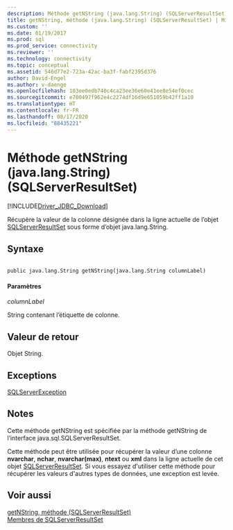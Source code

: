 ```yaml
---
description: Méthode getNString (java.lang.String) (SQLServerResultSet)
title: getNString, méthode (java.lang.String) (SQLServerResultSet) | Microsoft Docs
ms.custom: ''
ms.date: 01/19/2017
ms.prod: sql
ms.prod_service: connectivity
ms.reviewer: ''
ms.technology: connectivity
ms.topic: conceptual
ms.assetid: 546d77e2-723a-42ac-ba3f-fabf2395d376
author: David-Engel
ms.author: v-daenge
ms.openlocfilehash: 103ee0edb740c4ca23ee36e60e41ee8e54ef0cec
ms.sourcegitcommit: e700497f962e4c2274df16d9e651059b42ff1a10
ms.translationtype: HT
ms.contentlocale: fr-FR
ms.lasthandoff: 08/17/2020
ms.locfileid: "88435221"
---
```

# <a name="getnstring-method-javalangstring-sqlserverresultset"></a>Méthode getNString (java.lang.String) (SQLServerResultSet)
[!INCLUDE[Driver_JDBC_Download](../../../includes/driver_jdbc_download.md)]

  Récupère la valeur de la colonne désignée dans la ligne actuelle de l’objet [SQLServerResultSet](../../../connect/jdbc/reference/sqlserverresultset-class.md) sous forme d’objet java.lang.String.  
  
## <a name="syntax"></a>Syntaxe  
  
```  
  
public java.lang.String getNString(java.lang.String columnLabel)  
```  
  
#### <a name="parameters"></a>Paramètres  
 *columnLabel*  
  
 String contenant l’étiquette de colonne.  
  
## <a name="return-value"></a>Valeur de retour  
 Objet String.  
  
## <a name="exceptions"></a>Exceptions  
 [SQLServerException](../../../connect/jdbc/reference/sqlserverexception-class.md)  
  
## <a name="remarks"></a>Notes  
 Cette méthode getNString est spécifiée par la méthode getNString de l’interface java.sql.SQLServerResultSet.  
  
 Cette méthode peut être utilisée pour récupérer la valeur d’une colonne **nvarchar**, **nchar**, **nvarchar(max)**, **ntext** ou **xml** dans la ligne actuelle de cet objet [SQLServerResultSet](../../../connect/jdbc/reference/sqlserverresultset-class.md). Si vous essayez d'utiliser cette méthode pour récupérer les valeurs d'autres types de données, une exception est levée.  
  
## <a name="see-also"></a>Voir aussi  
 [getNString, méthode &#40;SQLServerResultSet&#41;](../../../connect/jdbc/reference/getnstring-method-sqlserverresultset.md)   
 [Membres de SQLServerResultSet](../../../connect/jdbc/reference/sqlserverresultset-members.md)  
  
  
